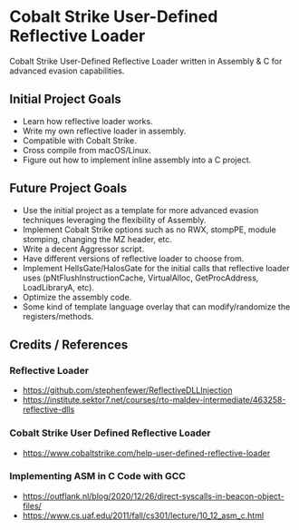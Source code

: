 # Cobalt Strike User-Defined Reflective Loader
Cobalt Strike User-Defined Reflective Loader written in Assembly & C for advanced evasion capabilities.

## Initial Project Goals
+ Learn how reflective loader works.
+ Write my own reflective loader in assembly.
+ Compatible with Cobalt Strike.
+ Cross compile from macOS/Linux.
+ Figure out how to implement inline assembly into a C project.

## Future Project Goals
+ Use the initial project as a template for more advanced evasion techniques leveraging the flexibility of Assembly.
+ Implement Cobalt Strike options such as no RWX, stompPE, module stomping, changing the MZ header, etc.
+ Write a decent Aggressor script.
+ Have different versions of reflective loader to choose from.
+ Implement HellsGate/HalosGate for the initial calls that reflective loader uses (pNtFlushInstructionCache, VirtualAlloc, GetProcAddress, LoadLibraryA, etc).
+ Optimize the assembly code.
+ Some kind of template language overlay that can modify/randomize the registers/methods.

## Credits / References
### Reflective Loader
+ https://github.com/stephenfewer/ReflectiveDLLInjection
+ https://institute.sektor7.net/courses/rto-maldev-intermediate/463258-reflective-dlls
### Cobalt Strike User Defined Reflective Loader
+ https://www.cobaltstrike.com/help-user-defined-reflective-loader
### Implementing ASM in C Code with GCC
+ https://outflank.nl/blog/2020/12/26/direct-syscalls-in-beacon-object-files/
+ https://www.cs.uaf.edu/2011/fall/cs301/lecture/10_12_asm_c.html
